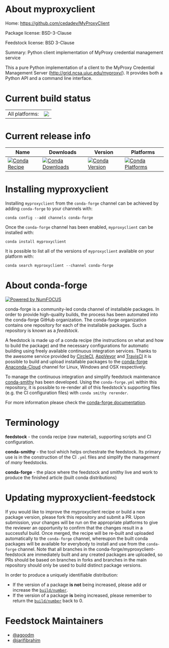 About myproxyclient
===================

Home: https://github.com/cedadev/MyProxyClient

Package license: BSD-3-Clause

Feedstock license: BSD 3-Clause

Summary: Python client implementation of MyProxy credential management service

This a pure Python implementation of a client to the MyProxy Credential
Management Server (http://grid.ncsa.uiuc.edu/myproxy/).
It provides both a Python API and a command line interface.


Current build status
====================


<table><tr><td>All platforms:</td>
    <td>
      <a href="https://dev.azure.com/conda-forge/feedstock-builds/_build/latest?definitionId=4039&branchName=master">
        <img src="https://dev.azure.com/conda-forge/feedstock-builds/_apis/build/status/myproxyclient-feedstock?branchName=master">
      </a>
    </td>
  </tr>
</table>

Current release info
====================

| Name | Downloads | Version | Platforms |
| --- | --- | --- | --- |
| [![Conda Recipe](https://img.shields.io/badge/recipe-myproxyclient-green.svg)](https://anaconda.org/conda-forge/myproxyclient) | [![Conda Downloads](https://img.shields.io/conda/dn/conda-forge/myproxyclient.svg)](https://anaconda.org/conda-forge/myproxyclient) | [![Conda Version](https://img.shields.io/conda/vn/conda-forge/myproxyclient.svg)](https://anaconda.org/conda-forge/myproxyclient) | [![Conda Platforms](https://img.shields.io/conda/pn/conda-forge/myproxyclient.svg)](https://anaconda.org/conda-forge/myproxyclient) |

Installing myproxyclient
========================

Installing `myproxyclient` from the `conda-forge` channel can be achieved by adding `conda-forge` to your channels with:

```
conda config --add channels conda-forge
```

Once the `conda-forge` channel has been enabled, `myproxyclient` can be installed with:

```
conda install myproxyclient
```

It is possible to list all of the versions of `myproxyclient` available on your platform with:

```
conda search myproxyclient --channel conda-forge
```


About conda-forge
=================

[![Powered by NumFOCUS](https://img.shields.io/badge/powered%20by-NumFOCUS-orange.svg?style=flat&colorA=E1523D&colorB=007D8A)](http://numfocus.org)

conda-forge is a community-led conda channel of installable packages.
In order to provide high-quality builds, the process has been automated into the
conda-forge GitHub organization. The conda-forge organization contains one repository
for each of the installable packages. Such a repository is known as a *feedstock*.

A feedstock is made up of a conda recipe (the instructions on what and how to build
the package) and the necessary configurations for automatic building using freely
available continuous integration services. Thanks to the awesome service provided by
[CircleCI](https://circleci.com/), [AppVeyor](https://www.appveyor.com/)
and [TravisCI](https://travis-ci.org/) it is possible to build and upload installable
packages to the [conda-forge](https://anaconda.org/conda-forge)
[Anaconda-Cloud](https://anaconda.org/) channel for Linux, Windows and OSX respectively.

To manage the continuous integration and simplify feedstock maintenance
[conda-smithy](https://github.com/conda-forge/conda-smithy) has been developed.
Using the ``conda-forge.yml`` within this repository, it is possible to re-render all of
this feedstock's supporting files (e.g. the CI configuration files) with ``conda smithy rerender``.

For more information please check the [conda-forge documentation](https://conda-forge.org/docs/).

Terminology
===========

**feedstock** - the conda recipe (raw material), supporting scripts and CI configuration.

**conda-smithy** - the tool which helps orchestrate the feedstock.
                   Its primary use is in the construction of the CI ``.yml`` files
                   and simplify the management of *many* feedstocks.

**conda-forge** - the place where the feedstock and smithy live and work to
                  produce the finished article (built conda distributions)


Updating myproxyclient-feedstock
================================

If you would like to improve the myproxyclient recipe or build a new
package version, please fork this repository and submit a PR. Upon submission,
your changes will be run on the appropriate platforms to give the reviewer an
opportunity to confirm that the changes result in a successful build. Once
merged, the recipe will be re-built and uploaded automatically to the
`conda-forge` channel, whereupon the built conda packages will be available for
everybody to install and use from the `conda-forge` channel.
Note that all branches in the conda-forge/myproxyclient-feedstock are
immediately built and any created packages are uploaded, so PRs should be based
on branches in forks and branches in the main repository should only be used to
build distinct package versions.

In order to produce a uniquely identifiable distribution:
 * If the version of a package **is not** being increased, please add or increase
   the [``build/number``](https://conda.io/docs/user-guide/tasks/build-packages/define-metadata.html#build-number-and-string).
 * If the version of a package **is** being increased, please remember to return
   the [``build/number``](https://conda.io/docs/user-guide/tasks/build-packages/define-metadata.html#build-number-and-string)
   back to 0.

Feedstock Maintainers
=====================

* [@agoodm](https://github.com/agoodm/)
* [@jarifibrahim](https://github.com/jarifibrahim/)

